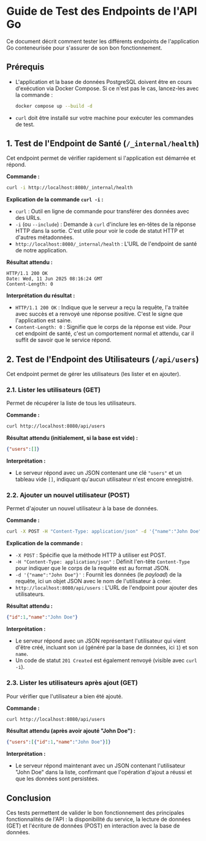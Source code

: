 # Guide de Test des Endpoints de l'API Go

Ce document décrit comment tester les différents endpoints de l'application Go conteneurisée pour s'assurer de son bon fonctionnement.

## Prérequis

- L'application et la base de données PostgreSQL doivent être en cours d'exécution via Docker Compose. Si ce n'est pas le cas, lancez-les avec la commande :
  ```bash
  docker compose up --build -d
  ```
- `curl` doit être installé sur votre machine pour exécuter les commandes de test.

## 1. Test de l'Endpoint de Santé (`/_internal/health`)

Cet endpoint permet de vérifier rapidement si l'application est démarrée et répond.

**Commande :**
```bash
curl -i http://localhost:8080/_internal/health
```

**Explication de la commande `curl -i` :**
- `curl` : Outil en ligne de commande pour transférer des données avec des URLs.
- `-i` (ou `--include`) : Demande à `curl` d'inclure les en-têtes de la réponse HTTP dans la sortie. C'est utile pour voir le code de statut HTTP et d'autres métadonnées.
- `http://localhost:8080/_internal/health` : L'URL de l'endpoint de santé de notre application.

**Résultat attendu :**
```
HTTP/1.1 200 OK
Date: Wed, 11 Jun 2025 08:16:24 GMT
Content-Length: 0
```
**Interprétation du résultat :**
- `HTTP/1.1 200 OK` : Indique que le serveur a reçu la requête, l'a traitée avec succès et a renvoyé une réponse positive. C'est le signe que l'application est saine.
- `Content-Length: 0` : Signifie que le corps de la réponse est vide. Pour cet endpoint de santé, c'est un comportement normal et attendu, car il suffit de savoir que le service répond.

## 2. Test de l'Endpoint des Utilisateurs (`/api/users`)

Cet endpoint permet de gérer les utilisateurs (les lister et en ajouter).

### 2.1. Lister les utilisateurs (GET)

Permet de récupérer la liste de tous les utilisateurs.

**Commande :**
```bash
curl http://localhost:8080/api/users
```

**Résultat attendu (initialement, si la base est vide) :**
```json
{"users":[]}
```
**Interprétation :**
- Le serveur répond avec un JSON contenant une clé `"users"` et un tableau vide `[]`, indiquant qu'aucun utilisateur n'est encore enregistré.

### 2.2. Ajouter un nouvel utilisateur (POST)

Permet d'ajouter un nouvel utilisateur à la base de données.

**Commande :**
```bash
curl -X POST -H "Content-Type: application/json" -d '{"name":"John Doe"}' http://localhost:8080/api/users
```
**Explication de la commande :**
- `-X POST` : Spécifie que la méthode HTTP à utiliser est POST.
- `-H "Content-Type: application/json"` : Définit l'en-tête `Content-Type` pour indiquer que le corps de la requête est au format JSON.
- `-d '{"name":"John Doe"}'` : Fournit les données (le *payload*) de la requête, ici un objet JSON avec le nom de l'utilisateur à créer.
- `http://localhost:8080/api/users` : L'URL de l'endpoint pour ajouter des utilisateurs.

**Résultat attendu :**
```json
{"id":1,"name":"John Doe"}
```
**Interprétation :**
- Le serveur répond avec un JSON représentant l'utilisateur qui vient d'être créé, incluant son `id` (généré par la base de données, ici `1`) et son `name`.
- Un code de statut `201 Created` est également renvoyé (visible avec `curl -i`).

### 2.3. Lister les utilisateurs après ajout (GET)

Pour vérifier que l'utilisateur a bien été ajouté.

**Commande :**
```bash
curl http://localhost:8080/api/users
```

**Résultat attendu (après avoir ajouté "John Doe") :**
```json
{"users":[{"id":1,"name":"John Doe"}]}
```
**Interprétation :**
- Le serveur répond maintenant avec un JSON contenant l'utilisateur "John Doe" dans la liste, confirmant que l'opération d'ajout a réussi et que les données sont persistées.

## Conclusion

Ces tests permettent de valider le bon fonctionnement des principales fonctionnalités de l'API : la disponibilité du service, la lecture de données (GET) et l'écriture de données (POST) en interaction avec la base de données.